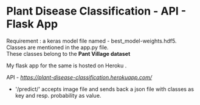 # Plant Disease Classification - API - Flask App
Requirement : a keras model file named - best_model-weights.hdf5.<br/>
Classes are mentioned in the app.py file. <br/> These classes belong to
the <b>Pant Village dataset</b>

My flask app for the same is hosted on Heroku .

API - <i>https://plant-disease-classification.herokuapp.com/</i>

* '/predict/' accepts image file and sends back a
json file with classes as key and resp. probability as value.
